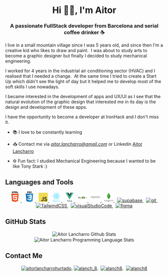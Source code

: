<h1 align="center">Hi 👋🏼, I'm Aitor</h1>
<h3 align="center">A passionate FullStack developer from Barcelona and serial coffee drinker ☕️</h3>

I live in a small mountain village since I was 5 years old, and since then I'm a creative kid who likes to draw and paint.&nbsp; 
I was about to study arts to become a graphic designer but finally I decided to study mechanical engineering.

I worked for 4 years in the industrial air conditioning sector (HVAC) and I realised that I needed a change.&nbsp; 
At the same time I tried to create a Start Up which didn't see the light of day but it helped me to develop most of the soft skills I use nowadays.

I became interested in the development of apps and UX/UI as I see that the natural evolution of the graphic design that interested me in its day is the design and development of these apps.

I have the opportunity to become a developer at IronHack and I don't miss it.

- 📚 I love to be constantly learning
- 📥 Contact me via <i>aitor.lancharro@gmail.com</i> or Linkedin <a href="https://es.linkedin.com/in/aitorlancharro">Aitor Lancharro</a>
              
              
- ⚙️ Fun fact:  I studied Mechanical Engineering because I wanted to be like Tony Stark :)

## Languages and Tools
<div>
  <p align="center">
    <a href="https://www.w3.org/html/" target="_blank" rel="noreferrer">
      <img
        src="https://raw.githubusercontent.com/devicons/devicon/master/icons/html5/html5-original-wordmark.svg"
        alt="html5"
        width="34"
      />
    </a>
    &nbsp;
    <a href="https://www.w3schools.com/css/" target="_blank" rel="noreferrer">
      <img
        src="https://raw.githubusercontent.com/devicons/devicon/master/icons/css3/css3-original-wordmark.svg"
        alt="css3"
        width="34"
      />
    </a>
    &nbsp;
    <a
      href="https://developer.mozilla.org/en-US/docs/Web/JavaScript"
      target="_blank"
      rel="noreferrer"
    >
      <img
        src="https://raw.githubusercontent.com/devicons/devicon/master/icons/javascript/javascript-original.svg"
        alt="javascript"
        width="30"
      />
    </a>
    &nbsp;
    <a href="https://reactjs.org/" target="_blank" rel="noreferrer">
      <img
        src="https://raw.githubusercontent.com/devicons/devicon/master/icons/react/react-original-wordmark.svg"
        alt="react"
        width="30"
      />
    </a>
    &nbsp;
    <a href="https://vuejs.org/" target="_blank" rel="noreferrer">
      <img
        src="https://raw.githubusercontent.com/devicons/devicon/master/icons/vuejs/vuejs-original-wordmark.svg"
        alt="vuejs"
        width="30"
      />
    </a>
    &nbsp;
    <a href="https://nodejs.org" target="_blank" rel="noreferrer">
      <img
        src="https://raw.githubusercontent.com/devicons/devicon/master/icons/nodejs/nodejs-original-wordmark.svg"
        alt="nodejs"
        width="30"
      />
    </a>
    &nbsp;
    <a href="https://expressjs.com" target="_blank" rel="noreferrer">
      <img
        src="https://raw.githubusercontent.com/devicons/devicon/master/icons/express/express-original-wordmark.svg"
        alt="express"
        width="30"
      />
    </a>
    &nbsp;
    <a href="https://www.mongodb.com/" target="_blank" rel="noreferrer">
      <img
        src="https://raw.githubusercontent.com/devicons/devicon/master/icons/mongodb/mongodb-original-wordmark.svg"
        alt="mongodb"
        width="30"
      />
    </a>
    &nbsp;
    <a href="https://supabase.com/" target="_blank" rel="noreferrer">
      <img
        src="https://user-images.githubusercontent.com/93733677/187199611-72d12457-21a3-4b54-94a7-52fa253863bb.svg"
        alt="supabase"
        width="30"
      />
    </a>
    &nbsp;
    <a href="https://git-scm.com/" target="_blank" rel="noreferrer">
      <img
        src="https://www.vectorlogo.zone/logos/git-scm/git-scm-icon.svg"
        alt="git"
        width="30"
      />
    </a>
    &nbsp;
    <a href="https://tailwindcss.com/" target="_blank" rel="noreferrer">
      <img
        src="https://cdn.worldvectorlogo.com/logos/tailwindcss.svg"
        alt="TailwindCSS"
        width="30"
      />
    </a>
    &nbsp;
    <a href="https://code.visualstudio.com/" target="_blank" rel="noreferrer">
      <img
        src="https://cdn.worldvectorlogo.com/logos/visual-studio-code-1.svg"
        alt="visualStudioCode"
        width="30"
      />
    </a>
    &nbsp;
    <a href="https://www.figma.com/" target="_blank" rel="noreferrer">
      <img
        src="https://www.vectorlogo.zone/logos/figma/figma-icon.svg"
        alt="figma"
        width="30"
      />
    </a>
  </p>
</div>

## GitHub Stats

<div align="center">
 <img align="center" height="150" src="https://github-readme-stats.vercel.app/api?username=alanch8&show_icons=true&locale=en&hide=issues" alt="Aitor Lancharro Github Stats" />
 <img align="center" height="150" src="https://github-readme-stats.vercel.app/api/top-langs/?username=alanch8&layout=compact" alt="Aitor Lancharro Programming Language Stats" />
</div>

## Contact Me
<p align="center">
  <a href="https://linkedin.com/in/aitorlancharrohurtado" target="blank"
    ><img
      align="center"
      src="https://raw.githubusercontent.com/rahuldkjain/github-profile-readme-generator/master/src/images/icons/Social/linked-in-alt.svg"
      alt="aitorlancharrohurtado"
      width="24"
    />
  </a>
  &nbsp;<a href="https://twitter.com/alanch_8" target="blank"
    ><img
      align="center"
      src="https://raw.githubusercontent.com/rahuldkjain/github-profile-readme-generator/master/src/images/icons/Social/twitter.svg"
      alt="alanch_8"
      width="24"
    />
  </a>
  &nbsp;
  <a href="https://instagram.com/alanch8" target="blank"
    ><img
      align="center"
      src="https://raw.githubusercontent.com/rahuldkjain/github-profile-readme-generator/master/src/images/icons/Social/instagram.svg"
      alt="alanch8"
      width="24"
    />
  </a>
  &nbsp;
  <a href="https://aitorlancharro.com/" target="blank"
    ><img
      align="center"
      src="https://www.nicepng.com/maxp/u2q8o0u2e6u2t4w7.svg"
      alt="alanch8"
      width="24"
    />
  </a>
</p>
